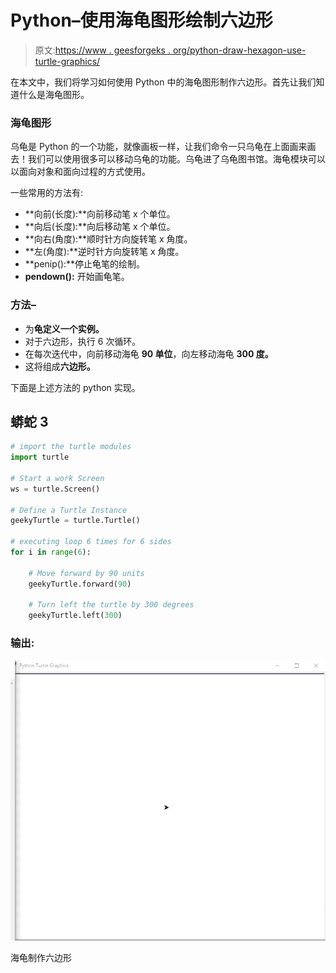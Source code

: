 # Python–使用海龟图形绘制六边形

> 原文:[https://www . geesforgeks . org/python-draw-hexagon-use-turtle-graphics/](https://www.geeksforgeeks.org/python-draw-hexagon-using-turtle-graphics/)

在本文中，我们将学习如何使用 Python 中的海龟图形制作六边形。首先让我们知道什么是海龟图形。

### 海龟图形

乌龟是 Python 的一个功能，就像画板一样，让我们命令一只乌龟在上面画来画去！我们可以使用很多可以移动乌龟的功能。乌龟进了乌龟图书馆。海龟模块可以以面向对象和面向过程的方式使用。

一些常用的方法有:

*   **向前(长度):**向前移动笔 x 个单位。
*   **向后(长度):**向后移动笔 x 个单位。
*   **向右(角度):**顺时针方向旋转笔 x 角度。
*   **左(角度):**逆时针方向旋转笔 x 角度。
*   **penip():**停止龟笔的绘制。
*   **pendown():** 开始画龟笔。

### 方法–

*   为**龟定义一个实例。**
*   对于六边形，执行 6 次循环。
*   在每次迭代中，向前移动海龟 **90 单位**，向左移动海龟 **300 度。**
*   这将组成**六边形。**

下面是上述方法的 python 实现。

## 蟒蛇 3

```py
# import the turtle modules
import turtle

# Start a work Screen
ws = turtle.Screen()

# Define a Turtle Instance
geekyTurtle = turtle.Turtle()

# executing loop 6 times for 6 sides
for i in range(6):

    # Move forward by 90 units
    geekyTurtle.forward(90)

    # Turn left the turtle by 300 degrees
    geekyTurtle.left(300)
```

### 输出:

![](img/4c48803c89ae89f1bf5ddf195f43de2d.png)

海龟制作六边形
